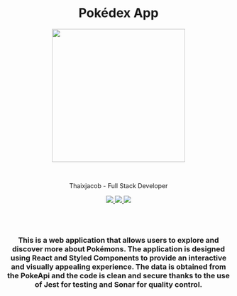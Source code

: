 <h1 align="center">Pokédex App</h1>
<p align="center">
  <img width="300" src="https://user-images.githubusercontent.com/29473781/180619084-a56960ab-7efa-4e34-9d33-4e3e581d62ff.png" />

</p>

<br>

<p align="center">Thaixjacob - Full Stack Developer</p>

<!-- LINK - BADGES -->
<p align="center">
  <a href="mailto:tjlannes@gmail.com" target="_blank">
    <img src="https://img.shields.io/badge/Gmail-D14836?style=for-the-badge&logo=gmail&logoColor=white">
  </a>
  <a href="https://linkedin.com/in/thaisjacob" target="_blank">
      <img src="https://img.shields.io/badge/linkedin-%230077B5.svg?style=for-the-badge&logo=linkedin&logoColor=white">
  </a>
  <a href="https://discordapp.com/users/437482640682254336" target="_blank">
    <img src="https://img.shields.io/badge/Discord-5865F2?style=for-the-badge&logo=discord&logoColor=white">
  </a>
</p>

<br>
<br>

<h3 align="center">

This is a web application that allows users to explore and discover more about Pokémons. The application is designed using React and Styled Components to provide an interactive and visually appealing experience. The data is obtained from the PokeApi and the code is clean and secure thanks to the use of Jest for testing and Sonar for quality control.

</h3>

<br>
